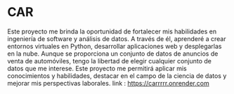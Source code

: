 
# CAR
Este proyecto me brinda la oportunidad de fortalecer mis habilidades en ingeniería de software y análisis de datos. A través de él, aprenderé a crear entornos virtuales en Python, desarrollar aplicaciones web y desplegarlas en la nube. Aunque se proporciona un conjunto de datos de anuncios de venta de automóviles, tengo la libertad de elegir cualquier conjunto de datos que me interese. Este proyecto me permitirá aplicar mis conocimientos y habilidades, destacar en el campo de la ciencia de datos y mejorar mis perspectivas laborales.
 link : https://carrrrr.onrender.com